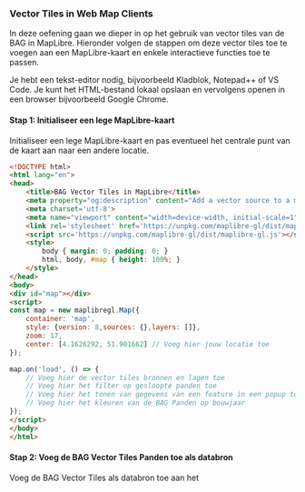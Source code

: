 ### Vector Tiles in Web Map Clients

In deze oefening gaan we dieper in op het gebruik van vector tiles van de BAG in MapLibre. Hieronder volgen de stappen om deze vector tiles toe te voegen aan een MapLibre-kaart en enkele interactieve functies toe te passen.

Je hebt een tekst-editor nodig, bijvoorbeeld Kladblok, Notepad++ of VS Code. Je kunt het HTML-bestand lokaal opslaan en vervolgens openen in een browser bijvoorbeeld Google Chrome.

#### Stap 1: Initialiseer een lege MapLibre-kaart

Initialiseer een lege MapLibre-kaart en pas eventueel het centrale punt van de kaart aan naar een andere locatie.

```html
<!DOCTYPE html>
<html lang="en">
<head>
    <title>BAG Vector Tiles in MapLibre</title>
    <meta property="og:description" content="Add a vector source to a map." />
    <meta charset='utf-8'>
    <meta name="viewport" content="width=device-width, initial-scale=1">
    <link rel='stylesheet' href='https://unpkg.com/maplibre-gl/dist/maplibre-gl.css' />
    <script src='https://unpkg.com/maplibre-gl/dist/maplibre-gl.js'></script>
    <style>
        body { margin: 0; padding: 0; }
        html, body, #map { height: 100%; }
    </style>
</head>
<body>
<div id="map"></div>
<script>
const map = new maplibregl.Map({
    container: 'map',			
    style: {version: 8,sources: {},layers: []},
    zoom: 17,
    center: [4.1626292, 51.901662] // Voeg hier jouw locatie toe
});

map.on('load', () => {
    // Voeg hier de vector tiles bronnen en lagen toe
    // Voeg hier het filter op gesloopte panden toe
    // Voeg hier het tonen van gegevens van een feature in een popup toe
    // Voeg hier het kleuren van de BAG Panden op bouwjaar
});
</script>
</body>
</html>
```

#### Stap 2: Voeg de BAG Vector Tiles Panden toe als databron

Voeg de BAG Vector Tiles als databron toe aan het <script> element na het initialiseren van een nieuwe MapLibre-kaart. Kies de laag 'pand' om aan de kaart toe te voegen en pas indien nodig de kleur van de panden aan.
Let op: plaats de javascript binnen de map.on('load') functie.

```javascript
 // Voeg de vector tiles bronnen en lagen toe
    map.addSource('bag', {
        type: 'vector',
        url: 'https://api.pdok.nl/lv/bag/ogc/v1_0/tiles/WebMercatorQuad?f=tilejson'
    });

    map.addLayer({
        'id': 'bag-pand',
        'type': 'fill',
        'source': 'bag',
        'source-layer': 'pand',
        'paint': {
            'fill-color': '#0080ff',
            'fill-opacity': 0.5
        }
    });

```

* Waarom liggen panden over elkaar heen wanneer je de default-center gebruikt?

#### Stap 3: Filter de gesloopte gebouwen uit de vector tiles features

Voeg de code toe om de gesloopte gebouwen uit de vector tiles features te filteren. Dit zorgt ervoor dat de gesloopte panden niet worden weergegeven op de kaart.
Let op: plaats de javascript binnen de map.on('load') functie.

```javascript
    // Filter gesloopte gebouwen
    map.setFilter('bag-pand', ['!=', 'status', 'Pand gesloopt']);
```

Wat gebeurt er wanneer je de code voor het filteren van gesloopte gebouwen toevoegt?

#### Stap 4: Tonen van gegevens van een feature in een popup

Voeg een click-event toe aan de kaart, zodat je de gegevens van het bovenste vector tile feature kunt bekijken in een popup wanneer erop wordt geklikt.
Let op: plaats de javascript binnen de map.on('load') functie.

```javascript
// Click event toevoegen
    map.on('click', function (e) {
        var features = map.queryRenderedFeatures(e.point); 
        if (features.length > 0) {
            console.log(features); 
            var popup = new maplibregl.Popup() 
                .setLngLat(e.lngLat)
                .setHTML('<h3>' + features[0].properties.id + '</h3><p>' + features[0].properties.bouwjaar + '</p>')
                .addTo(map); 
        }
    });
```

#### Stap 5: Kleuren van de BAG Panden op bouwjaar

Vervang de hexadecimale kleur in het script door een kleur-interpolatiefunctie op basis van het bouwjaar van de panden. Hierdoor worden de panden gekleurd op basis van hun bouwjaar.
Let op: plaats de javascript binnen de map.on('load') functie.

```javascript
// Kleur de BAG Panden op bouwjaar
    map.setPaintProperty('bag-pand', 'fill-color', [
        'interpolate',
        ['linear'],
        ['get', 'bouwjaar'], 
        1500, '#00ff00', //groen
        2025, '#0000ff' //blauw
    ]);
```
Experimenteer met het aanpassen van het interval van bouwjaren en verschillende kleuren.
* Welke kleur krijgen de panden op basis van hun bouwjaar, volgens de kleur-interpolatiefunctie?


Je hebt nu een eigen interactieve BAG Vector Tiles Viewer met MapLibre gebouwd!

Bekijk het volledige script hier: 
https://github.com/Geonovum/ogc-api-workshops/blob/main/01%20introductie/handson/bag-vector-tiles-in-maplibre.html
